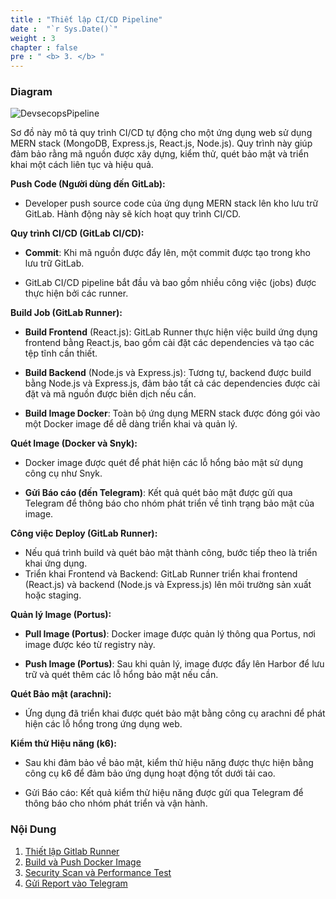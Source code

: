```yaml
---
title : "Thiết lập CI/CD Pipeline"
date :  "`r Sys.Date()`" 
weight : 3 
chapter : false
pre : " <b> 3. </b> "
---
```


### Diagram

![DevsecopsPipeline](/images/devsecops-pipeline.png) 

Sơ đồ này mô tả quy trình CI/CD tự động cho một ứng dụng web sử dụng MERN stack (MongoDB, Express.js, React.js, Node.js). Quy trình này giúp đảm bảo rằng mã nguồn được xây dựng, kiểm thử, quét bảo mật và triển khai một cách liên tục và hiệu quả.

**Push Code (Người dùng đến GitLab):**

- Developer push source code của ứng dụng MERN stack lên kho lưu trữ GitLab. Hành động này sẽ kích hoạt quy trình CI/CD.

**Quy trình CI/CD (GitLab CI/CD):**

- **Commit**: Khi mã nguồn được đẩy lên, một commit được tạo trong kho lưu trữ GitLab.

- GitLab CI/CD pipeline bắt đầu và bao gồm nhiều công việc (jobs) được thực hiện bởi các runner.

**Build Job (GitLab Runner):**

- **Build Frontend** (React.js): GitLab Runner thực hiện việc build ứng dụng frontend bằng React.js, bao gồm cài đặt các dependencies và tạo các tệp tĩnh cần thiết.

- **Build Backend** (Node.js và Express.js): Tương tự, backend được build bằng Node.js và Express.js, đảm bảo tất cả các dependencies được cài đặt và mã nguồn được biên dịch nếu cần.

- **Build Image Docker**: Toàn bộ ứng dụng MERN stack được đóng gói vào một Docker image để dễ dàng triển khai và quản lý.

**Quét Image (Docker và Snyk):**

- Docker image được quét để phát hiện các lỗ hổng bảo mật sử dụng công cụ như Snyk.

- **Gửi Báo cáo (đến Telegram)**: Kết quả quét bảo mật được gửi qua Telegram để thông báo cho nhóm phát triển về tình trạng bảo mật của image.

**Công việc Deploy (GitLab Runner):**

- Nếu quá trình build và quét bảo mật thành công, bước tiếp theo là triển khai ứng dụng.
- Triển khai Frontend và Backend: GitLab Runner triển khai frontend (React.js) và backend (Node.js và Express.js) lên môi trường sản xuất hoặc staging.

**Quản lý Image (Portus):**

- **Pull Image (Portus)**: Docker image được quản lý thông qua Portus, nơi image được kéo từ registry này.

- **Push Image (Portus)**: Sau khi quản lý, image được đẩy lên Harbor để lưu trữ và quét thêm các lỗ hổng bảo mật nếu cần.

**Quét Bảo mật (arachni):**

- Ứng dụng đã triển khai được quét bảo mật bằng công cụ arachni để phát hiện các lỗ hổng trong ứng dụng web.

**Kiểm thử Hiệu năng (k6):**

- Sau khi đảm bảo về bảo mật, kiểm thử hiệu năng được thực hiện bằng công cụ k6 để đảm bảo ứng dụng hoạt động tốt dưới tải cao.

- Gửi Báo cáo: Kết quả kiểm thử hiệu năng được gửi qua Telegram để thông báo cho nhóm phát triển và vận hành.

### Nội Dung

1. [Thiết lập Gitlab Runner](3.1-gitlab-runner)
2. [Build và Push Docker Image](3.2-build-and-push-image)
3. [Security Scan và Performance Test](3.3-security-performance)
4. [Gửi Report vào Telegram](3.4-send-report)